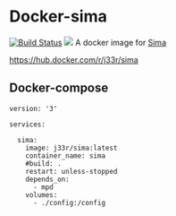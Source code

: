 # Docker-sima
[![Build Status](https://cloud.drone.io/api/badges/jee-r/docker-sima/status.svg?ref=refs/heads/master)](https://cloud.drone.io/jee-r/docker-sima) [![](https://images.microbadger.com/badges/image/j33r/sima.svg)](https://hub.docker.com/r/j33r/sima)
A docker image for [Sima](https://kaliko.me/mpd-sima/)

https://hub.docker.com/r/j33r/sima

## Docker-compose
```
version: '3'

services:

  sima:
    image: j33r/sima:latest
    container_name: sima
    #build: .
    restart: unless-stopped
    depends_on:
      - mpd
    volumes:
      - ./config:/config
```
